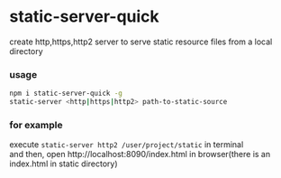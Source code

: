 # static-server-quick
create http,https,http2 server to serve static resource files from a local directory

### usage
```bash
npm i static-server-quick -g
static-server <http|https|http2> path-to-static-source
```
### for example
execute ```static-server http2 /user/project/static``` in terminal  
and then, open http://localhost:8090/index.html in browser(there is an index.html in static directory)
